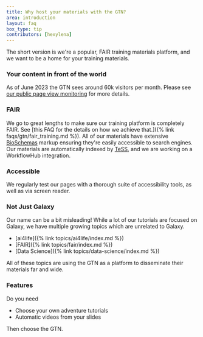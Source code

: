 ```yaml
---
title: Why host your materials with the GTN?
area: introduction
layout: faq
box_type: tip
contributors: [hexylena]
---
```


The short version is we're a popular, FAIR training materials platform, and we want to be a home for your training materials.

### Your content in front of the world

As of June 2023 the GTN sees around 60k visitors per month. Please see [our public page view monitoring](https://plausible.galaxyproject.eu/training.galaxyproject.org?period=30d) for more details.

### FAIR

We go to great lengths to make sure our training platform is completely FAIR. See [this FAQ for the details on how we achieve that.]({% link faqs/gtn/fair_training.md %}). All of our materials have extensive [BioSchemas](https://bioschemas.org) markup ensuring they're easily accessible to search engines.
Our materials are automatically indexed by [TeSS](https://tess.elixir-europe.org/materials?content_provider=Galaxy+Training), and we are working on a WorkflowHub integration.

### Accessible

We regularly test our pages with a thorough suite of accessibility tools, as well as via screen reader.

### Not Just Galaxy

Our name can be a bit misleading! While a lot of our tutorials are focused on Galaxy, we have multiple growing topics which are unrelated to Galaxy.

- [ai4life]({% link topics/ai4life/index.md %})
- [FAIR]({% link topics/fair/index.md %})
- [Data Science]({% link topics/data-science/index.md %})

All of these topics are using the GTN as a platform to disseminate their materials far and wide.

### Features

Do you need

- Choose your own adventure tutorials
- Automatic videos from your slides

Then choose the GTN.
